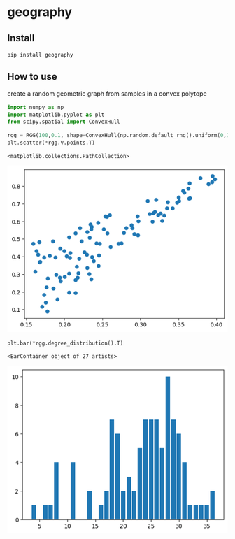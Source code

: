 # geography

<!-- WARNING: THIS FILE WAS AUTOGENERATED! DO NOT EDIT! -->

## Install

``` sh
pip install geography
```

## How to use

create a random geometric graph from samples in a convex polytope

``` python
import numpy as np
import matplotlib.pyplot as plt
from scipy.spatial import ConvexHull
```

``` python
rgg = RGG(100,0.1, shape=ConvexHull(np.random.default_rng().uniform(0,1,(3,2))))
plt.scatter(*rgg.V.points.T)
```

    <matplotlib.collections.PathCollection>

![](index_files/figure-commonmark/cell-3-output-2.png)

``` python
plt.bar(*rgg.degree_distribution().T)
```

    <BarContainer object of 27 artists>

![](index_files/figure-commonmark/cell-4-output-2.png)
